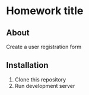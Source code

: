 # Homework title

## About
Create a user registration form

## Installation

1. Clone this repository
2. Run development server
